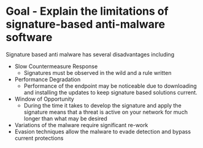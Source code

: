 # Goal - Explain the limitations of signature-based anti-malware software

Signature based anti malware has several disadvantages including
- Slow Countermeasure Response
	- Signatures must be observed in the wild and a rule written
- Performance Degradation
	- Performance of the endpoint may be noticeable due to downloading and installing the updates to keep signature based solutions current.
- Window of Opportunity
	- During the time it takes to develop the signature and apply the signature means that a threat is active on your network for much longer than what may be desired
- Variations of the malware require significant re-work
- Evasion techniques allow the malware to evade detection and bypass current protections